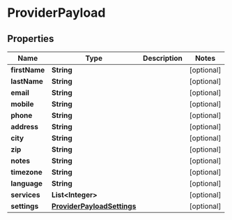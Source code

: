 # ProviderPayload

## Properties
Name | Type | Description | Notes
------------ | ------------- | ------------- | -------------
**firstName** | **String** |  |  [optional]
**lastName** | **String** |  |  [optional]
**email** | **String** |  |  [optional]
**mobile** | **String** |  |  [optional]
**phone** | **String** |  |  [optional]
**address** | **String** |  |  [optional]
**city** | **String** |  |  [optional]
**zip** | **String** |  |  [optional]
**notes** | **String** |  |  [optional]
**timezone** | **String** |  |  [optional]
**language** | **String** |  |  [optional]
**services** | **List&lt;Integer&gt;** |  |  [optional]
**settings** | [**ProviderPayloadSettings**](ProviderPayloadSettings.md) |  |  [optional]
